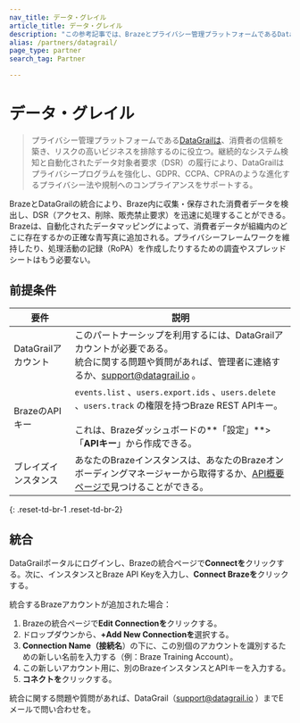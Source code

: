 ```yaml
---
nav_title: データ・グレイル
article_title: データ・グレイル
description: "この参考記事では、Brazeとプライバシー管理プラットフォームであるDataGrailのパートナーシップについて概説しており、Braze内で収集・保存された消費者データを検出してDSRを迅速に処理することができる。"
alias: /partners/datagrail/
page_type: partner
search_tag: Partner

---
```


# データ・グレイル

> プライバシー管理プラットフォームである[DataGrailは](https://www.datagrail.io/)、消費者の信頼を築き、リスクの高いビジネスを排除するのに役立つ。継続的なシステム検知と自動化されたデータ対象者要求（DSR）の履行により、DataGrailはプライバシープログラムを強化し、GDPR、CCPA、CPRAのような進化するプライバシー法や規制へのコンプライアンスをサポートする。 

BrazeとDataGrailの統合により、Braze内に収集・保存された消費者データを検出し、DSR（アクセス、削除、販売禁止要求）を迅速に処理することができる。Brazeは、自動化されたデータマッピングによって、消費者データが組織内のどこに存在するかの正確な青写真に追加される。プライバシーフレームワークを維持したり、処理活動の記録（RoPA）を作成したりするための調査やスプレッドシートはもう必要ない。 

## 前提条件

| 要件 | 説明 |
|---|---|
| DataGrailアカウント | このパートナーシップを利用するには、DataGrailアカウントが必要である。<br>統合に関する問題や質問があれば、管理者に連絡するか、support@datagrail.io 。 |
| BrazeのAPIキー | `events.list` 、`users.export.ids` 、`users.delete` 、`users.track` の権限を持つBraze REST APIキー。<br><br>これは、Brazeダッシュボードの**「設定」**>「**APIキー**」から作成できる。 |
| ブレイズインスタンス | あなたのBrazeインスタンスは、あなたのBrazeオンボーディングマネージャーから取得するか、[API概要ページで]({{site.baseurl}}/api/basics/#endpoints)見つけることができる。 |
{: .reset-td-br-1 .reset-td-br-2}

## 統合

DataGrailポータルにログインし、Brazeの統合ページで**Connectを**クリックする。次に、インスタンスとBraze API Keyを入力し、**Connect Brazeを**クリックする。

統合するBrazeアカウントが追加された場合：
1. Brazeの統合ページで**Edit Connectionを**クリックする。
2. ドロップダウンから、**+Add New Connectionを**選択する。
3. **Connection Name（接続名**）の下に、この別個のアカウントを識別するための新しい名前を入力する（例：Braze Training Account）。
4. この新しいアカウント用に、別のBrazeインスタンスとAPIキーを入力する。
5. **コネクトを**クリックする。

統合に関する問題や質問があれば、DataGrail（support@datagrail.io ）までEメールで問い合わせを。
